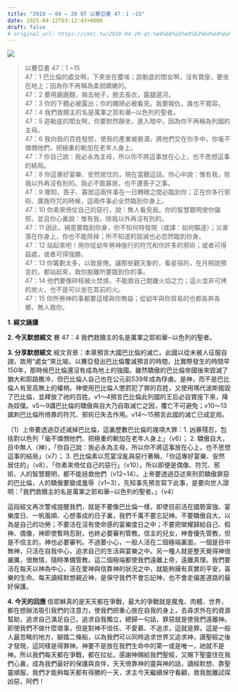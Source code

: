 ```yaml
---
title: "2018 – 04 – 20 QT 以賽亞書 47：1 ~15"
date: 2025-04-12T03:12:43+0800
draft: false
# original_url: https://cmtc.tw/2018-04-20-qt-%e4%bb%a5%e8%b3%bd%e4%ba%9e%e6%9b%b8-47%ef%bc%9a1-15
---
```


![](/images/qt.jpg)
> 以賽亞書 47：1 ~15  
> 47：1 巴比倫的處女啊，下來坐在塵埃；迦勒底的閨女啊，沒有寶座，要坐在地上；因為你不再稱為柔弱嬌嫩的。  
> 47：2 要用磨磨麵，揭去帕子，脫去長衣，露腿逿河。  
> 47：3 你的下體必被露出；你的醜陋必被看見。我要報仇，誰也不寬容。  
> 47：4 我們救贖主的名是萬軍之耶和華─以色列的聖者。  
> 47：5 迦勒底的閨女啊，你要默然靜坐，進入暗中，因為你不再稱為列國的主母。  
> 47：6 我向我的百姓發怒，使我的產業被褻瀆，將他們交在你手中，你毫不憐憫他們，把極重的軛加在老年人身上。  
> 47：7 你自己說：我必永為主母，所以你不將這事放在心上，也不思想這事的結局。  
> 47：8 你這專好宴樂、安然居住的，現在當聽這話。你心中說：惟有我，除我以外再沒有別的。我必不致寡居，也不遭喪子之事。  
> 47：9 哪知，喪子、寡居這兩件事在一日轉眼之間必臨到你；正在你多行邪術、廣施符咒的時候，這兩件事必全然臨到你身上。  
> 47：10 你素來倚仗自己的惡行，說：無人看見我。你的智慧聰明使你偏邪，並且你心裏說：惟有我，除我以外再沒有別的。  
> 47：11 因此，禍患要臨到你身，你不知何時發現（或譯：如何驅逐）；災害落在你身上，你也不能除掉；所不知道的毀滅也必忽然臨到你身。  
> 47：12 站起來吧！用你從幼年勞神施行的符咒和你許多的邪術；或者可得益處，或者可得強勝。  
> 47：13 你籌劃太多，以致疲倦。讓那些觀天象的，看星宿的，在月朔說預言的，都站起來，救你脫離所要臨到你的事。  
> 47：14 他們要像碎秸被火焚燒，不能救自己脫離火焰之力；這火並非可烤的炭火，也不是可以坐在其前的火。  
> 47：15 你所勞神的事都要這樣與你無益；從幼年與你貿易的也都各奔各鄉，無人救你。

**1. 經文誦讀**

**2.  今天默想經文**
賽 47：4 我們救贖主的名是萬軍之耶和華─以色列的聖者。

**3. 分享默想經文**
經文背景：本章預言大國巴比倫的滅亡。此國以從未被人征服自詡，故用“處女”來比喻。以賽亞發出巴比倫覆滅預言的時間，比實際發生的時間早150年，那時候巴比倫還沒有成為地上的強國。雖然驕傲的巴比倫帝國後來毀滅了猶大和耶路撒冷，但巴比倫人自己也在公元前539年成為俘虜。是神，而不是巴比倫人有至高無上的權柄。神使用巴比倫人懲罰犯了罪的百姓，又使用瑪代波斯搗毀了巴比倫，並釋放了祂的百姓。v1～4預言巴比倫此列國的王后必自寶座下來，降為奴僕。v5～9講巴比倫的驕傲與自大乃自取滅亡之因，覆亡不可避免；v10～13諷刺巴比倫所倚靠的符咒、邪術已失去作用。v14～15預言此國的滅亡已成定局。

（1）上帝要透過亞述滅掉巴比倫，這裏歷數巴比倫的幾項大罪：1. 凶暴殘忍，包括對以色列「毫不憐憫他們，把極重的軛加在老年人身上」（v6）； 2. 驕傲自大，目中無人（神），「你自己說：我必永為主母，所以你不將這事放在心上，也不思想這事的結局」（v7）； 3. 巴比倫素以荒宴淫亂與惡行著稱，「你這專好宴樂、安然居住的」（v8）、「你素來倚仗自己的惡行」（v10）。所以即便是偶像、符咒、邪術、人的智慧聰明，都不能拯救他們（v12\~14）。上帝要透過亞述來刑罰驕傲罪惡的巴比倫，人的驕傲要變成羞辱（v1\~3），先知事先預言寫下此事，是要向世人證明：「我們救贖主的名是萬軍之耶和華─以色列的聖者。」（v4）

這段經文再次警戒提醒我們，就是不要像巴比倫一樣，即使目前活在國勢富強、宴樂度日、一帆風順、心想事成的日子裏，我們千萬不要忘記神。不要驕傲自大，以為是自己的功勞；不要活在沒有使命感的宴樂度日之中；不要把榮耀歸給自己、假神、偶像，神即使暫時忍耐，也終必要審判管教。信主的兒女，神會優先管教，但是不信主的，神也必要審判。不過要小心，一般人活在二個極端裏面，一個是目中無神，只活在自我中心，追求自己的生活與宴樂之中。另一種人就是整天覺得神很嚴厲，很無情，隨時準備管教。這二個極端都使我們遠離上帝，遠離真理。我們要活在每天以神為中心，活在愛神與信靠神的狀況之中，就能夠擁有真實的平安，喜樂的生命。每天讀經默想親近神，是保守我們不會忘記神，也不會走偏差道路的最好保護。

**4. 今天的回應**
信耶穌真的是天天都在爭戰，最大的爭戰就是魔鬼、肉體、世界，都在想辦法吸引我們的注意力，使我們把重心放在自我的身上，去尋求外在的資源幫助，追求自己滿足自己，追求自我獨立，總歸一句話，罪惡就是使我們遠離神。即使我們不做什麼壞事，但是對神不信任、不愛慕、不追求，這就是罪。這是一般人最忽略的地方，腳踏二條船，以為我們可以同時追求世界又追求神，讀聖經之後才發現，這同樣是得罪神。神要不是放在我們生命中的第一或是唯一，祂就不是神。所以我們每天都在爭戰，都在拉扯。感謝神賜給我們聖經，又賜下聖靈住在我們心裏，成為我們最好的保護與良伴，天天倚靠神的靈與神的話，讀經默想、靠聖靈順服，我們才能夠每天都有得勝的一天，求主今天繼續保守看顧，救我脫離試探凶惡，阿們！
